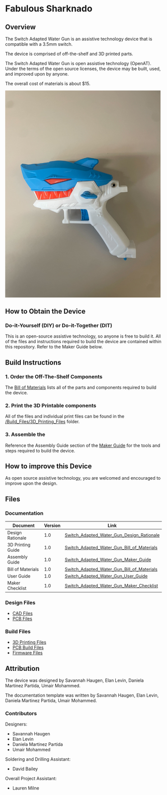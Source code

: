 <!--- Open Source Assistive Technology: GitHub Readme Template Version 1.2 (2024-May-27)  --->

<!--- INSTRUCTIONS --->
<!--- This is a markdown template for creating the README.md file in a GitHub repository. This file is rendered and displayed automatically when someone visits the repository.

This document includes helper text that will not be displayed when rendered. Any text between the less-than sign + exclamation mark + three hyphen-minus (<!---) and matching three hyphen-minus + greater-than sign will not be displayed. This helper text can be deleted once the corresponding section is completed.

This template has a number of fields that can be searched and replaced with other text:
 - <Device_Name> Replace this with filename-friendly version of the device with underscores. e.g., Open_Wobble_Switch
 - <DeviceName> Replace this with the human-readable name of the device with spaces. e.g., Open Wobble Switch
 - <DesignerName> Replace this with the person or organization responsible for the design. e.g., John Doe.
 - <Repository_Link> Replace this with the web address for the repository. e.g., (e.g., https://github.com/makersmakingchange/Open-Wobble-Switch))
 - <MMCWebLink> This is the website address including an alphanumeric id for the Makers Making Change Website. e.g., 01tJR000000698oYAA. This will come from MMC staff.  
 - <MaterialCost> Replace this with the dollar cost and currency (CAD, USD, etc.) of the materials of the device.
 - <ShippingCost> Replace this with the dollar cost and currency (CAD, USD, etc.) of shipping the device (if possible).
 - <YEAR> year(s) of the copyright
 
Any text that is currently holding a space / is an instruction for the person filling in the README is in all capitals, to make it easier to see them in a rendered version.

--->
 
<!--- TITLE --->
# Fabulous Sharknado
<!--- Should match the name of the GitHub repository. Choose something descriptive rather than whimsical.  --->

## Overview
<!--- A brief summary of the project. What it does, who it is for, how much it costs. --->
The Switch Adapted Water Gun is an assistive technology device that is compatible with a 3.5mm switch. 

The device is comprised of off-the-shelf and 3D printed parts. 

The Switch Adapted Water Gun is open assistive technology (OpenAT). Under the terms of the open source licenses, the device may be built, used, and improved upon by anyone.

The overall cost of materials is about $15.

<img src="Photos/Adapted_Water_Gun.jpg" width="500" alt="Picture of completed Switch Adapted Water Gun.">


## How to Obtain the Device
### Do-it-Yourself (DIY) or Do-it-Together (DIT)

This is an open-source assistive technology, so anyone is free to build it. All of the files and instructions required to build the device are contained within this repository. Refer to the Maker Guide below.


## Build Instructions
<!--- Outline the major steps required to create a build --->

### 1. Order the Off-The-Shelf Components

The [Bill of Materials](/Documentation/Switch_Adapted_Water_Gun_BOM.xlsx) lists all of the parts and components required to build the device.


### 2. Print the 3D Printable components

All of the files and individual print files can be found in the [/Build_Files/3D_Printing_Files](/Build_Files/3D_Printing_Files/) folder.

### 3. Assemble the <DeviceName>

Reference the Assembly Guide section of the [Maker Guide](/Documentation/Switch_Adapted_Water_Gun_Assembly_Document.pdf) for the tools and steps required to build the device.

## How to improve this Device
As open source assistive technology, you are welcomed and encouraged to improve upon the design. 

## Files
### Documentation
<!--- Update the name, link, and version for documentation --->
| Document             | Version | Link |
|----------------------|---------|------|
| Design Rationale     | 1.0     | [Switch_Adapted_Water_Gun_Design_Rationale](/Documentation/Switch_Adapted_Water_Gun_Design_Rationale.pdf)     |
| 3D Printing Guide    | 1.0     | [Switch_Adapted_Water_Gun_Bill_of_Materials](/Documentation/Switch_Adapted_Water_Gun_3D_Printing_Guide (2))     |
| Assembly Guide          | 1.0     | [Switch_Adapted_Water_Gun_Maker_Guide](/Documentation/Switch_Adapted_Water_Gun_Assembly_Document.pdf)     |
| Bill of Materials    | 1.0     | [Switch_Adapted_Water_Gun_Bill_of_Materials](/Documentation/Switch_Adapted_Water_Gun_BOM.xlsx)     |
| User Guide           | 1.0     | [Switch_Adapted_Water_Gun_User_Guide](/Documentation/Switch_Adapted_Water_Gun_User_Guide.pdf)    |
| Maker Checklist            | 1.0     | [Switch_Adapted_Water_Gun_Maker_Checklist](/Documentation/Switch_Adapted_Water_Gun_Maker_Checklist.pdf)     |

### Design Files
<!--- Include a copy of the original design files to facilitate easy editing and customization. Consider also including a generic format (e.g., STEP) --->
 - [CAD Files](/Design_Files/CAD_Design_Files)
 - [PCB Files](/Design_Files/PCB_Design_Files)

### Build Files
<!--- Include a copy of the build files intended for manufacturing. This may include svg files for laser cutting, stl files for 3d printing, Gerber files for custom PCBs, and Arduino files for custom firmware. --->
 - [3D Printing Files](/Build_Files/3D_Printing_Files)
 - [PCB Build Files](/Build_Files/PCB_Build_Files)
 - [Firmware Files](/Build/Firmware_Files)

## Attribution
<!--- Provide any necessary attribution for designs or components that are included in the device or as part of the project. --->
The device was designed by Savannah Haugen, Elan Levin, Daniela Martinez Partida, Umair Mohammed. 

<!--- This is the attribution for the template. --->
The documentation template was written by Savannah Haugen, Elan Levin, Daniela Martinez Partida, Umair Mohammed.

### Contributors
<!--- List the names of the people that contributed to the design. This could include the original source of the idea, designers, testers, documenters, etc. --->
Designers:
 - Savannah Haugen
 - Elan Levin
 - Daniela Martinez Partida
 - Umair Mohammed

Soldering and Drilling Assistant:
 - David Bailey

Overall Project Assistant:
 - Lauren Milne
